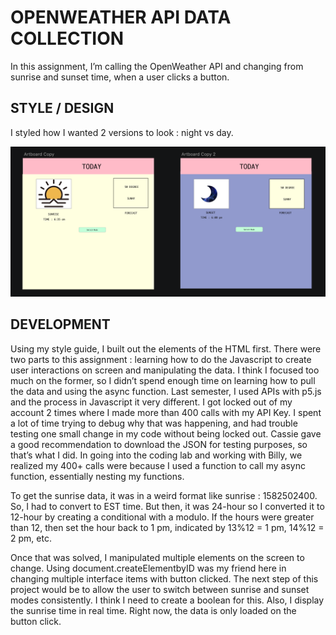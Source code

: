 # OPENWEATHER API DATA COLLECTION

In this assignment, I’m calling the OpenWeather API and changing from sunrise and sunset time, when a user clicks a button.

## STYLE / DESIGN

I styled how I wanted 2 versions to look : night vs day. 

![Sketch](https://github.com/abbylee321/OpenWeatherAPI/blob/master/Design%20Inspiration%20-%20API.png)




## DEVELOPMENT
Using my style guide, I built out the elements of the HTML first. There were two parts to this assignment : learning how to do the Javascript to create user interactions on screen and manipulating the data. I think I focused too much on the former, so I didn’t spend enough time on learning how to pull the data and using the async function. Last semester, I used APIs with p5.js and the process in Javascript it very different. I got locked out of my account 2 times where I made more than 400 calls with my API Key. I spent a lot of time trying to debug why that was happening, and had trouble testing one small change in my code without being locked out. Cassie gave a good recommendation to download the JSON for testing purposes, so that’s what I did. In going into the coding lab and working with Billy, we realized my 400+ calls were because I used a function to call my async function, essentially nesting my functions.

To get the sunrise data, it was in a weird format like sunrise : 1582502400. So, I had to convert to EST time. But then, it was 24-hour so I converted it to 12-hour by creating a conditional with a modulo. If the hours were greater than 12, then set the hour back to 1 pm, indicated by 13%12 = 1 pm, 14%12 = 2 pm, etc. 

Once that was solved, I manipulated multiple elements on the screen to change. Using document.createElementbyID was my friend here in changing multiple interface items with button clicked. The next step of this project would be to allow the user to switch between sunrise and sunset modes consistently. I think I need to create a boolean for this. Also, I display the sunrise time in real time. Right now, the data is  only loaded on the button click. 


